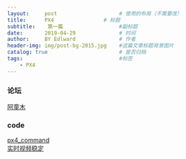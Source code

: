 ```yaml
---
layout:     post                    # 使用的布局（不需要改）
title:      PX4                # 标题 
subtitle:    第一篇                  #副标题
date:       2019-04-29              # 时间
author:     BY Edlward              # 作者
header-img: img/post-bg-2015.jpg    #这篇文章标题背景图片
catalog: true                       # 是否归档
tags:                               #标签
    - PX4
---
```

### 论坛
[阿童木](http://bbs.amovauto.com/)  

### code
[px4_command](https://github.com/potato77/px4_command/blob/master/src/px4_pos_estimator.cpp)  
[实时视频稳定](https://github.com/3PTelephant/Real-Time-Video-Stabilization)  
